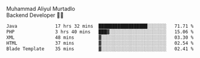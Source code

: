 Muhammad Aliyul Murtadlo
<br>
Backend Developer 👨‍💻
<br>
<!--START_SECTION:waka-->

```txt
Java              17 hrs 32 mins  ██████████████████░░░░░░░   71.71 %
PHP               3 hrs 40 mins   ███▓░░░░░░░░░░░░░░░░░░░░░   15.06 %
XML               48 mins         ▓░░░░░░░░░░░░░░░░░░░░░░░░   03.30 %
HTML              37 mins         ▓░░░░░░░░░░░░░░░░░░░░░░░░   02.54 %
Blade Template    35 mins         ▓░░░░░░░░░░░░░░░░░░░░░░░░   02.41 %
```

<!--END_SECTION:waka-->
